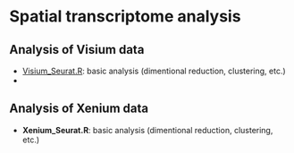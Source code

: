 # Spatial transcriptome analysis
## Analysis of Visium data
- [Visium_Seurat.R](./Visium_Seurat.R): basic analysis (dimentional reduction, clustering, etc.)
- 

## Analysis of Xenium data
- **Xenium_Seurat.R**: basic analysis (dimentional reduction, clustering, etc.)

